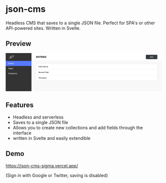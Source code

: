# json-cms
Headless CMS that saves to a single JSON file. Perfect for SPA's or other API-powered sites. Written in Svelte.

## Preview
![Preview](/public/assets/img/preview.jpg?raw=true "JSON CMS preview")

## Features
- Headless and serverless
- Saves to a single JSON file
- Allows you to create new collections and add fields through the interface
- written in Svelte and easily extendible

## Demo
https://json-cms-sigma.vercel.app/

(Sign in with Google or Twitter, saving is disabled)
